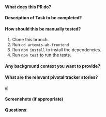 #### What does this PR do?

#### Description of Task to be completed?

#### How should this be manually tested?

1. Clone this branch.
2. Run `cd artemis-ah-frontend`
3. Run `npm install` to install the dependencies.
4. Run `npm test` to run the tests.

#### Any background context you want to provide?

#### What are the relevant pivotal tracker stories?

[#<id>](https://pivotaltracker.com/story/show/<id>)

#### Screenshots (if appropriate)

#### Questions:
